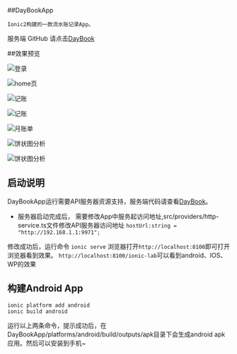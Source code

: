 ##DayBookApp

    Ionic2构建的一款流水账记录App。
服务端 GitHub 请点击[DayBook](https://github.com/zyqwst/DayBook)

##效果预览

![登录](http://upload-images.jianshu.io/upload_images/2287481-8e76339928cc64ee.png?imageMogr2/auto-orient/strip%7CimageView2/2/w/1240)

![home页](http://upload-images.jianshu.io/upload_images/2287481-05581a5407f2388b.png?imageMogr2/auto-orient/strip%7CimageView2/2/w/1240)

![记账](http://upload-images.jianshu.io/upload_images/2287481-2f4e2d1c92fb4cb0.png?imageMogr2/auto-orient/strip%7CimageView2/2/w/1240)


![记账](http://upload-images.jianshu.io/upload_images/2287481-e6bc7043a49d1a51.png?imageMogr2/auto-orient/strip%7CimageView2/2/w/1240)

![月账单](http://upload-images.jianshu.io/upload_images/2287481-5095423f4ab2beda.png?imageMogr2/auto-orient/strip%7CimageView2/2/w/1240)

![饼状图分析](http://upload-images.jianshu.io/upload_images/2287481-cd1936f4c4c49ef9.png?imageMogr2/auto-orient/strip%7CimageView2/2/w/1240)

![饼状图分析](http://upload-images.jianshu.io/upload_images/2287481-7ccb38fb1fd83a14.png?imageMogr2/auto-orient/strip%7CimageView2/2/w/1240)
## 启动说明
DayBookApp运行需要API服务器资源支持，服务端代码请查看[DayBook](https://github.com/zyqwst/DayBook)。
- 服务器启动完成后，
需要修改App中服务起访问地址,src/providers/http-service.ts文件修改API服务器访问地址
` hostUrl:string = "http://192.168.1.1:9971"; `

修改成功后，运行命令 
`ionic serve`
浏览器打开`http://localhost:8100`即可打开浏览器看到效果。
`http://localhost:8100/ionic-lab`可以看到android、IOS、WP的效果 

## 构建Android App
```
ionic platform add android
ionic build android 
```
运行以上两条命令，提示成功后，在DayBookApp/platforms/android/build/outputs/apk目录下会生成android apk应用。然后可以安装到手机~
